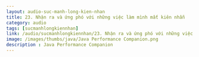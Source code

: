 ```yaml
---
layout: audio-suc-manh-long-kien-nhan
title: 23. Nhận ra và ứng phó với những việc làm mình mất kiên nhẫn
category: audio
tags: [sucmanhlongkiennhan]
link: /audio/sucmanhlongkiennhan/23. Nhận ra và ứng phó với những việc làm mình mất kiên nhẫn.mp3 
image: /images/thumbs/java/Java Performance Companion.png
description : Java Performance Companion 
---
```













